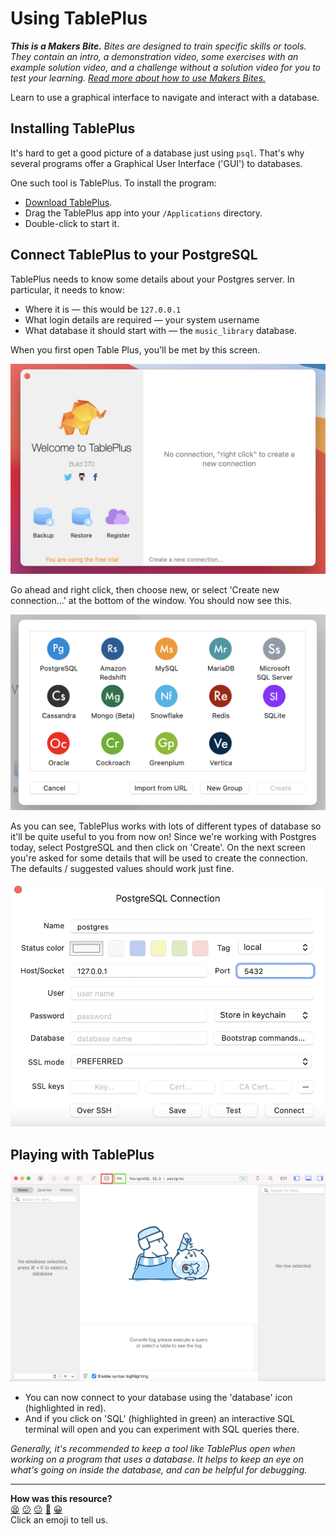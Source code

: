# Using TablePlus

_**This is a Makers Bite.** Bites are designed to train specific skills or
tools. They contain an intro, a demonstration video, some exercises with an
example solution video, and a challenge without a solution video for you to test
your learning. [Read more about how to use Makers
Bites.](https://github.com/makersacademy/course/blob/main/labels/bites.md)_

Learn to use a graphical interface to navigate and interact with a database.

## Installing TablePlus

It's hard to get a good picture of a database just using `psql`. That's why several programs offer a Graphical User Interface ('GUI') to databases.

One such tool is TablePlus. To install the program:

- [Download TablePlus](https://tableplus.com/).
- Drag the TablePlus app into your `/Applications` directory.
- Double-click to start it.

## Connect TablePlus to your PostgreSQL

TablePlus needs to know some details about your Postgres server. In particular, it needs to know:

- Where it is — this would be `127.0.0.1`
- What login details are required — your system username
- What database it should start with — the `music_library` database.

When you first open Table Plus, you'll be met by this screen.

![Table plus menu](./resources/tableplus_menu.png)

Go ahead and right click, then choose new, or select 'Create new connection...' at the bottom of the window. You should now see this.

![Table plus – new connection](./resources/tableplus_new_conn.png)

As you can see, TablePlus works with lots of different types of database so it'll be quite useful to you from now on! Since we're working with Postgres today, select PostgreSQL and then click on 'Create'. On the next screen you're asked for some details that will be used to create the connection. The defaults / suggested values should work just fine.

![Table plus - connection defaults](./resources/tableplus_conn_defaults.png)

## Playing with TablePlus

![The TablePlus interface](./resources/tableplus.png)

- You can now connect to your database using the 'database' icon (highlighted in red).
- And if you click on 'SQL' (highlighted in green) an interactive SQL terminal will open and you can experiment with SQL queries there.

*Generally, it's recommended to keep a tool like TablePlus open when working on a program that uses a database. It helps to keep an eye on what's going on inside the database, and can be helpful for debugging.*


<!-- BEGIN GENERATED SECTION DO NOT EDIT -->

---

**How was this resource?**  
[😫](https://airtable.com/shrUJ3t7KLMqVRFKR?prefill_Repository=makersacademy/databases&prefill_File=sql_bites/07_using_table_plus.md&prefill_Sentiment=😫) [😕](https://airtable.com/shrUJ3t7KLMqVRFKR?prefill_Repository=makersacademy/databases&prefill_File=sql_bites/07_using_table_plus.md&prefill_Sentiment=😕) [😐](https://airtable.com/shrUJ3t7KLMqVRFKR?prefill_Repository=makersacademy/databases&prefill_File=sql_bites/07_using_table_plus.md&prefill_Sentiment=😐) [🙂](https://airtable.com/shrUJ3t7KLMqVRFKR?prefill_Repository=makersacademy/databases&prefill_File=sql_bites/07_using_table_plus.md&prefill_Sentiment=🙂) [😀](https://airtable.com/shrUJ3t7KLMqVRFKR?prefill_Repository=makersacademy/databases&prefill_File=sql_bites/07_using_table_plus.md&prefill_Sentiment=😀)  
Click an emoji to tell us.

<!-- END GENERATED SECTION DO NOT EDIT -->
